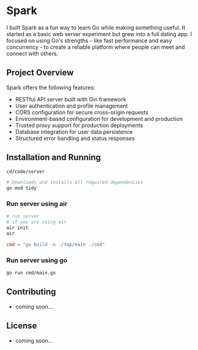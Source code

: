 # Spark

I built Spark as a fun way to learn Go while making something useful. It started as a basic web server experiment but grew into a full dating app. I focused on using Go's strengths - like fast performance and easy concurrency - to create a reliable platform where people can meet and connect with others.

## Project Overview

Spark offers the following features:
- RESTful API server built with Gin framework
- User authentication and profile management
- CORS configuration for secure cross-origin requests
- Environment-based configuration for development and production
- Trusted proxy support for production deployments
- Database integration for user data persistence
- Structured error handling and status responses


## Installation and Running
```bash
cd/code/server

# Downloads and installs all required dependencies
go mod tidy
```
### Run server using air
```bash
# run server
# if you are using air
air init
air
```
```toml
cmd = "go build -o ./tmp/main ./cmd"
```

### Run server using go
```bash
go run cmd/main.go
```

## Contributing
- coming soon...
## License
- coming soon...

